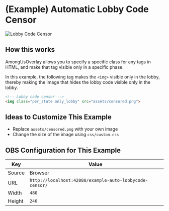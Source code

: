 # (Example) Automatic Lobby Code Censor

![Lobby Code Censor](https://github.com/kurokobo/blob-storage/blob/main/amongus-overlay/example-auto-lobbycode-censor.gif)

## How this works

AmongUsOverlay allows you to specify a specific class for any tags in HTML, and make that tag visible only in a specific phase.

In this example, the following tag makes the `<img>` visible only in the lobby, thereby making the image that hides the lobby code visible only in the lobby.

```html
<!-- Lobby code censor -->
<img class="per_state only_lobby" src="assets/censored.png">
```

## Ideas to Customize This Example

* Replace `assets/censored.png` with your own image
* Change the size of the image using `css/custom.css`

## OBS Configuration for This Example

| Key | Value |
|-|-|
| Source | Browser |
| URL | `http://localhost:42080/example-auto-lobbycode-censor/` |
| Width | `480` |
| Height | `240` |
